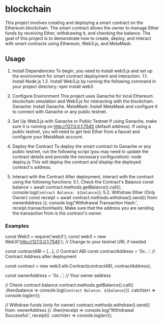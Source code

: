# blockchain

This project involves creating and deploying a smart contract on the Ethereum blockchain. The smart contract allows the owner to manage Ether funds by receiving Ether, withdrawing it, and checking the balance. The goal of this project is to demonstrate how to create, deploy, and interact with smart contracts using Ethereum, Web3.js, and MetaMask.

## Usage

1. Install Dependencies
To begin, you need to install web3.js and set up the environment for smart contract deployment and interaction.
1.1. Install Node.js
1.2. Install Web3.js by running the following command in your project directory:
npm install web3

2. Configure Environment
This project uses Ganache for local Ethereum blockchain simulation and Web3.js for interacting with the blockchain.
Ganache: Install Ganache.
MetaMask: Install MetaMask and configure it to connect with Ganache or any public testnet.

3. Set Up Web3.js with Ganache or Public Testnet
If using Ganache, make sure it is running on http://127.0.0.1:7545 (default address).
If using a public testnet, you will need to get test Ether from a faucet and configure your MetaMask account.

4. Deploy the Contract
To deploy the smart contract to Ganache or any public testnet, run the following script (you may need to update the contract details and provide the necessary configuration):
node deploy.js
This will deploy the contract and display the deployed contract's address.

5. Interact with the Contract
After deployment, interact with the contract using the following functions:
5.1. Check the Contract's Balance
const balance = await contract.methods.getBalance().call();
console.log(`Contract Balance: ${balance}`);
5.2. Withdraw Ether (Only Owner)
const receipt = await contract.methods.withdraw().send({ from: ownerAddress });
console.log('Withdrawal Transaction Hash:', receipt.transactionHash);
Make sure that the address you are sending the transaction from is the contract's owner.

### Examples

const Web3 = require('web3');
const web3 = new Web3('http://127.0.0.1:7545'); // Change to your testnet URL if needed

const contractABI = [...]; // Contract ABI
const contractAddress = '0x...'; // Contract Address after deployment

const contract = new web3.eth.Contract(contractABI, contractAddress);

const ownerAddress = '0x...'; // Your owner address

// Check contract balance
contract.methods.getBalance().call()
  .then(balance => console.log(`Contract Balance: ${balance}`))
  .catch(err => console.log(err));

// Withdraw funds (only for owner)
contract.methods.withdraw().send({ from: ownerAddress })
  .then(receipt => console.log('Withdrawal Successful:', receipt))
  .catch(err => console.log(err));

